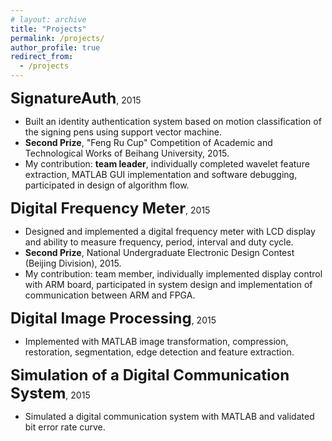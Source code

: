 ```yaml
---
# layout: archive
title: "Projects"
permalink: /projects/
author_profile: true
redirect_from:
  - /projects
---
```



<!-- ## SignatureAuth -->
<b style="font-size:18pt">SignatureAuth</b>, 2015
- Built an identity authentication system based on motion classification of the signing pens using support vector machine. 
- <b>Second Prize</b>, "Feng Ru Cup" Competition of Academic and Technological Works of Beihang University, 2015.
- My contribution: <b>team leader</b>, individually completed wavelet feature extraction, MATLAB GUI implementation and software debugging, participated in design of algorithm flow. 

<!-- ## Digital Frequency Meter -->
<b style="font-size:18pt">Digital Frequency Meter</b>, 2015
- Designed and implemented a digital frequency meter with LCD display and ability to measure frequency, period, interval and duty cycle. 
- <b>Second Prize</b>, National Undergraduate Electronic Design Contest (Beijing Division), 2015.
- My contribution: team member, individually implemented display control with ARM board, participated in system design and implementation of communication between ARM and FPGA. 

<b style="font-size:18pt">Digital Image Processing</b>, 2015
- Implemented with MATLAB image transformation, compression, restoration, segmentation, edge detection and feature extraction. 

<b style="font-size:18pt">Simulation of a Digital Communication System</b>, 2015
- Simulated a digital communication system with MATLAB and validated bit error rate curve. 
